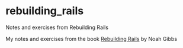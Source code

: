 # rebuilding_rails
Notes and exercises from Rebuilding Rails

My notes and exercises from the book [Rebuilding Rails](http://rebuilding-rails.com/) by Noah Gibbs
